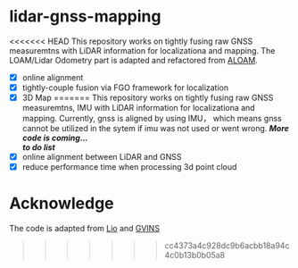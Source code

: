 # lidar-gnss-mapping
<<<<<<< HEAD
This repository works on tightly fusing raw GNSS measuremtns with LiDAR information for localizationa and mapping. The LOAM/Lidar Odometry part is adapted and refactored from [ALOAM](https://github.com/tops666/Aloam).
- [x] online alignment
- [x] tightly-couple fusion via FGO framework for localization
- [x] 3D Map
=======
This repository works on tightly fusing raw GNSS measuremtns, IMU with LiDAR information for localizationa and mapping.
Currently, gnss is aligned by using IMU， which means gnss cannot be utilized in the sytem if imu was not used or went wrong.
***More code is coming...***  
***to do list***
- [x] online alignment between LiDAR and GNSS
- [x] reduce performance time when processing 3d point cloud
# Acknowledge
The code is adapted from [Lio](https://github.com/hyye/lio-mapping) and [GVINS](https://github.com/HKUST-Aerial-Robotics/GVINS)

>>>>>>> cc4373a4c928dc9b6acbb18a94c4c0b13b0b05a8
